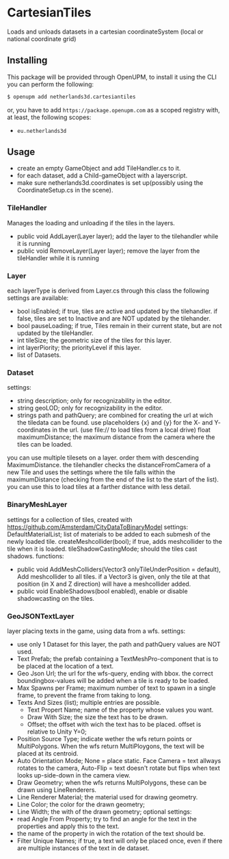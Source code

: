 # CartesianTiles

Loads and unloads datasets in a cartesian coordinateSystem (local or national coordinate grid)

## Installing

This package will be provided through OpenUPM, to install it using the CLI you can perform the following:

```bash
$ openupm add netherlands3d.cartesiantiles
```

or, you have to add `https://package.openupm.com` as a scoped registry with, at least, the following scopes:

- `eu.netherlands3d`

## Usage
 - create an empty GameObject and add TileHandler.cs to it.
 - for each dataset, add a Child-gameObject with a layerscript.
 - make sure netherlands3d.coordinates is set up(possibly using the CoordinateSetup.cs in the scene).

### TileHandler
Manages the loading and unloading if the tiles in the layers.
 - public void AddLayer(Layer layer); add the layer to the tilehandler while it is running
 - public void RemoveLayer(Layer layer); remove the layer from the tileHandler while it is running

### Layer
each layerType is derived from Layer.cs
through this class the following settings are available:
- bool isEnabled; if true, tiles are active and updated by the tilehandler. if false, tiles are set to Inactive and are NOT updated by the tilehander.
- bool pauseLoading; if true, Tiles remain in their current state, but are not updated by the tileHandler.
- int tileSize; the geometric size of the tiles for this layer.
- int layerPiority; the priorityLevel if this layer.
- list of Datasets.

### Dataset
settings:
- string description; only for recognizability in the editor.
- string geoLOD; only for  recognizability in the editor.
- strings path and pathQuery; are combined for creating the url at wich the tiledata can be found. use placeholders {x} and {y} for the X- and Y- coordinates in the url. (use file:// to load tiles from a local drive)
float maximumDistance; the maximum distance from the camera where the tiles can be loaded.

you can use multiple tilesets on a layer. order them with descending MaximumDistance. the tilehandler checks the distanceFromCamera of a new Tile and uses the settings where the tile falls within the maximumDistance (checking from the end of the list to the start of the list).
you can use this to load tiles at a farther distance with less detail.

### BinaryMeshLayer
settings for a collection of tiles, created with https://github.com/Amsterdam/CityDataToBinaryModel
settings:
DefaultMaterialList; list of materials to be added to each submesh of the newly loaded tile.
createMeshcollider(bool); if true, adds meshcollider to the tile when it is loaded.
tileShadowCastingMode; should the tiles cast shadows.
functions:
- public void AddMeshColliders(Vector3 onlyTileUnderPosition = default), Add meshcollider to all tiles. if a Vector3 is given, only the tile at that position (in X and Z direction) will have a meshcollider added.
- public void EnableShadows(bool enabled), enable or disable shadowcasting on the tiles.

### GeoJSONTextLayer
layer placing texts in the game, using data from a wfs.
settings:
- use only 1 Dataset for this layer, the path and pathQuery values are NOT used.
- Text Prefab; the prefab containing a TextMeshPro-component that is to be placed at the location of a text.
- Geo Json Url; the url for the wfs-query, ending with bbox. the correct boundingbox-values will be added when a tile is ready to be loaded.
- Max Spawns per Frame; maximum number of text to spawn in a single frame, to prevent the frame from taking to long.
- Texts And Sizes (list); multiple entries are possible.
	- Text Propert Name; name of the property whose values you want.
	- Draw With Size; the size the text has to be drawn.
	- Offset; the offset with wich the text has to be placed. offset is relative to Unity Y=0;
- Position Source Type; indicate wether the wfs return points or MultiPolygons. When the wfs return MultiPloygons, the text will be placed at its centroid.
- Auto Orientation Mode; None = place static. Face Camera = text allways rotates to the camera, Auto-Flip = text doesn't rotate but flips when text looks up-side-down in the camera view.
- Draw Geometry; when the wfs returns MultiPolygons, these can be drawn using LineRenderers.
- Line Renderer Material; the material used for drawing geometry.
- Line Color; the color for the drawn geometry;
- Line Width; the with of the drawn geometry;
optional settings:
- read Angle From Property; try to find an angle for the text in the properties and apply this to the text.
- the name of the property in wich the rotation of the text should be.
- Filter Unique Names; if true, a text will only be placed once, even if there are multiple instances of the text in de dataset.

